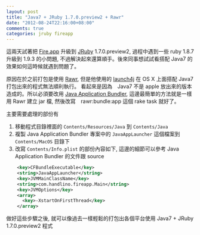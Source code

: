 ```yaml
---
layout: post
title: "Java7 + JRuby 1.7.0.preview2 + Rawr"
date: "2012-08-24T22:16:00+08:00"
comments: true
categories: jruby fireapp
---
```


這兩天試著把 [Fire.app](http://fireapp.handlino.com/) 升級到 [JRuby](http://jruby.org/) 1.7.0.preview2, 過程中遇到一些 ruby 1.8.7 升級到 1.9.3 的小問題, 不過解決起來還算順手。後來同事想試試看搭配 Java7 的效果如何這時候就遇到問題了。

原因在於之前打包是使用 [Rawr](https://github.com/rawr/rawr), 但是他使用的 [launch4j](http://launch4j.sourceforge.net/) 在 OS X 上面搭配 Java7 打包出來的程式無法順利執行。 看起來是因為　Java7 不是 apple 放出來的版本造成的。所以必須要改用 [Java Application Bundler](http://java.net/projects/appbundler), 這邊最簡單的方法就是一樣用 Rawr 建立 jar 檔, 然後改寫　rawr:bundle:app 這個 rake task 就好了。

主要需要處理的部份有

1. 移動程式目錄裡面的 `Contents/Resources/Java` 到 `Contents/Java`
1. 複製 Java Application Bundler 專案中的 `JavaAppLauncher` 這個檔案到 `Contents/MacOS` 目錄下
1. 改寫 `Contents/Info.plist` 的部份內容如下, 這邊的細節可以參考 Java Application Bundler 的文件跟 source

``` xml
    <key>CFBundleExecutable</key>
    <string>JavaAppLauncher</string>
    <key>JVMMainClassName</key>
    <string>com.handlino.fireapp.Main</string>
    <key>JVMOptions</key>
    <array>
      <key>-XstartOnFirstThread</key> 
    </array>

```

做好這些步驟之後, 就可以像過去一樣輕鬆的打包出各個平台使用 Java7 + JRuby 1.7.0.preview2 程式
